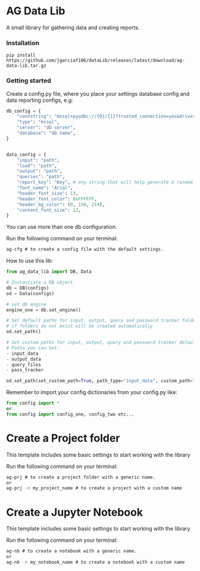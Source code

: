 # AG Data Lib
A small library for gathering data and creating reports.

### Installation
```
pip install https://github.com/jgarciaf106/dataLib/releases/latest/download/ag-data-lib.tar.gz
```

### Getting started
Create a config.py file, where you place your settings database config and data reporting configs, e.g:

```Python 
db_config = {
    "connstring": "mssql+pyodbc://{0}/{1}?trusted_connection=yes&driver=ODBC+Driver+17+for+SQL+Server",
    "type": "mssql",
    "server": "db server",
    "database": "db name",
}


data_config = {
    "input": "path",
    "load": "path",
    "output": "path",
    "queries": "path",
    "report_key": "Key", # any string that will help generate a random password for your files
    "font_name": "Arial",
    "header_font_size": 13,
    "header_font_color": 0xFFFFFF,
    "header_bg_color": (0, 150, 214),
    "content_font_size": 12,
}
```

You can use more than one db configuration.

Run the following command on your terminal:
```cmd
ag-cfg # to create a config file with the default settings.

```

How to use this lib:

```Python
from ag_data_lib import DB, Data

# Instantiate a DB object
db = DB(configs)
od = Data(configs)

# set db engine
engine_one = db.set_engine()

# Set default paths for input, output, query and password tracker folders paths are set based on your root project,
# if folders do not exist will be created automatically
od.set_path()

# Set custom paths for input, output, query and password tracker default folders
# Paths you can Set:
- input_data
- output_data
- query_files
- pass_tracker

od.set_path(set_custom_path=True, path_type="input_data", custom_path="./custom/path")
```
Remember to import your config dictionaries from your config.py like:

```Python 
from config import * 
or
from config import config_one, config_two etc...

```

# Create a Project folder

This template includes some basic settings to start working with the library

Run the following command on your terminal:
```cmd
ag-prj # to create a project folder with a generic name.
or
ag-prj -n my_project_name # to create a project with a custom name
```

# Create a Jupyter Notebook

This template includes some basic settings to start working with the library

Run the following command on your terminal:
```cmd
ag-nb # to create a notebook with a generic name.
or
ag-nb -n my_notebook_name # to create a notebook with a custom name

```



